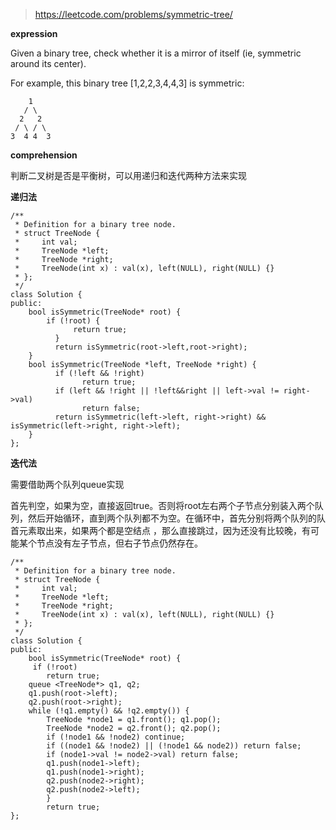 >https://leetcode.com/problems/symmetric-tree/

**expression**

Given a binary tree, check whether it is a mirror of itself (ie, symmetric around its center).

For example, this binary tree [1,2,2,3,4,4,3] is symmetric:

        1
       / \
      2   2 
     / \ / \
    3  4 4  3
    
**comprehension**

判断二叉树是否是平衡树，可以用递归和迭代两种方法来实现

**递归法**

```
/**
 * Definition for a binary tree node.
 * struct TreeNode {
 *     int val;
 *     TreeNode *left;
 *     TreeNode *right;
 *     TreeNode(int x) : val(x), left(NULL), right(NULL) {}
 * };
 */
class Solution {
public:
    bool isSymmetric(TreeNode* root) {
        if (!root) {
		      return true;
	      }
	      return isSymmetric(root->left,root->right);
    }
    bool isSymmetric(TreeNode *left, TreeNode *right) {
	      if (!left && !right)
		        return true;
	      if (left && !right || !left&&right || left->val != right->val)
		        return false;
	      return isSymmetric(left->left, right->right) && isSymmetric(left->right, right->left);
    }
};
```
**迭代法**

需要借助两个队列queue实现

首先判空，如果为空，直接返回true。否则将root左右两个子节点分别装入两个队列，然后开始循环，直到两个队列都不为空。在循环中，首先分别将两个队列的队首元素取出来，如果两个都是空结点 ，那么直接跳过，因为还没有比较晚，有可能某个节点没有左子节点，但右子节点仍然存在。

```
/**
 * Definition for a binary tree node.
 * struct TreeNode {
 *     int val;
 *     TreeNode *left;
 *     TreeNode *right;
 *     TreeNode(int x) : val(x), left(NULL), right(NULL) {}
 * };
 */
class Solution {
public:
    bool isSymmetric(TreeNode* root) {
     if (!root)
		return true;
	queue <TreeNode*> q1, q2;
	q1.push(root->left);
	q2.push(root->right);
	while (!q1.empty() && !q2.empty()) {
		TreeNode *node1 = q1.front(); q1.pop();
		TreeNode *node2 = q2.front(); q2.pop();
		if (!node1 && !node2) continue;
		if ((node1 && !node2) || (!node1 && node2)) return false;
		if (node1->val != node2->val) return false;
		q1.push(node1->left);
		q1.push(node1->right);
		q2.push(node2->right);
		q2.push(node2->left);
		}
		return true;
};
```
